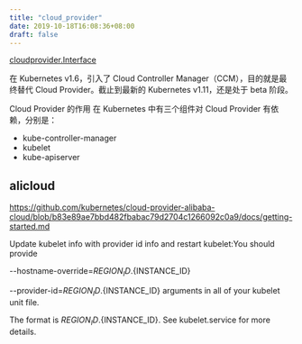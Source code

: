 ```yaml
---
title: "cloud_provider"
date: 2019-10-18T16:08:36+08:00
draft: false
---
```


[cloudprovider.Interface](https://github.com/kubernetes/kubernetes/blob/master/pkg/cloudprovider/cloud.go)


在 Kubernetes v1.6，引入了 Cloud Controller Manager（CCM），目的就是最终替代 Cloud Provider。截止到最新的 Kubernetes v1.11，还是处于 beta 阶段。

Cloud Provider 的作用
在 Kubernetes 中有三个组件对 Cloud Provider 有依赖，分别是：
 - kube-controller-manager
 - kubelet
 - kube-apiserver
 
## alicloud
https://github.com/kubernetes/cloud-provider-alibaba-cloud/blob/b83e89ae7bbd482fbabac79d2704c1266092c0a9/docs/getting-started.md

Update kubelet info with provider id info and restart kubelet:You should provide 

--hostname-override=${REGION_ID}.${INSTANCE_ID}

--provider-id=${REGION_ID}.${INSTANCE_ID} arguments in all of your kubelet unit file. 

The format is ${REGION_ID}.${INSTANCE_ID}. See kubelet.service for more details.